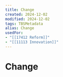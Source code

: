 ```yaml
---
title: Change
created: 2024-12-02
modified: 2024-12-02
tags: TBSMetadata
alias: Change
usedFor:
- "[[17412 Reform]]"
- "[[11113 Innovation]]"
---
```

# Change

